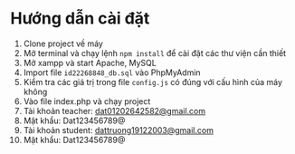 # Hướng dẫn cài đặt
1. Clone project về máy
2. Mở terminal và chạy lệnh `npm install` để cài đặt các thư viện cần thiết
3. Mở xampp và start Apache, MySQL
4. Import file `id22268848_db.sql` vào PhpMyAdmin
5. Kiểm tra các giá trị trong file `config.js` có đúng với cấu hình của máy không
6. Vào file index.php và chạy project
7. Tài khoản teacher: dat01202642582@gmail.com
8. Mật khẩu: Dat123456789@
9. Tài khoản student: dattruong19122003@gmail.com
10. Mật khẩu: Dat123456789@
